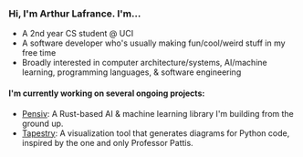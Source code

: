 ### Hi, I'm Arthur Lafrance. I'm...

* A 2nd year CS student @ UCI
* A software developer who's usually making fun/cool/weird stuff in my free time
* Broadly interested in computer architecture/systems, AI/machine learning, programming languages, & software engineering

#### I'm currently working on several ongoing projects:

* [Pensiv](https://www.github.com/arthurlafrance/pensiv): A Rust-based AI & machine learning library I'm building from the ground up.
* [Tapestry](https://tapestrylearn.com): A visualization tool that generates diagrams for Python code, inspired by the one and only Professor Pattis.
